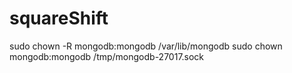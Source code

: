 # squareShift
sudo chown -R mongodb:mongodb /var/lib/mongodb
sudo chown mongodb:mongodb /tmp/mongodb-27017.sock
